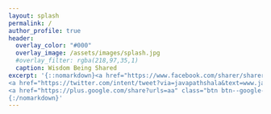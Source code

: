 ```yaml
---
layout: splash
permalink: /
author_profile: true
header:
  overlay_color: "#000"
  overlay_image: /assets/images/splash.jpg
  #overlay_filter: rgba(218,97,35,1)
  caption: Wisdom Being Shared
excerpt: '{::nomarkdown}<a href="https://www.facebook.com/sharer/sharer.php?u=https%3A//www.facebook.com/pathshalajava" class="btn btn--facebook"><i class="fa fa-fw fa-facebook" aria-hidden="true"></i><span> Facebook</span></a>
<a href="https://twitter.com/intent/tweet?via=javapathshala&text=www.javapathshala.com" class="btn btn--twitter" ><i class="fa fa-fw fa-twitter" aria-hidden="true"></i><span> Twitter</span></a>
<a href="https://plus.google.com/share?urls=aa" class="btn btn--google-plus"><i class="fa fa-fw fa-google-plus" aria-hidden="true"></i><span> Google+</span></a><a href="https://www.linkedin.com/shareArticle?mini=true&url=aa" class="btn btn--linkedin"><i class="fa fa-fw fa-linkedin" aria-hidden="true"></i><span> LinkedIn</span></a>
{:/nomarkdown}'
---
```

